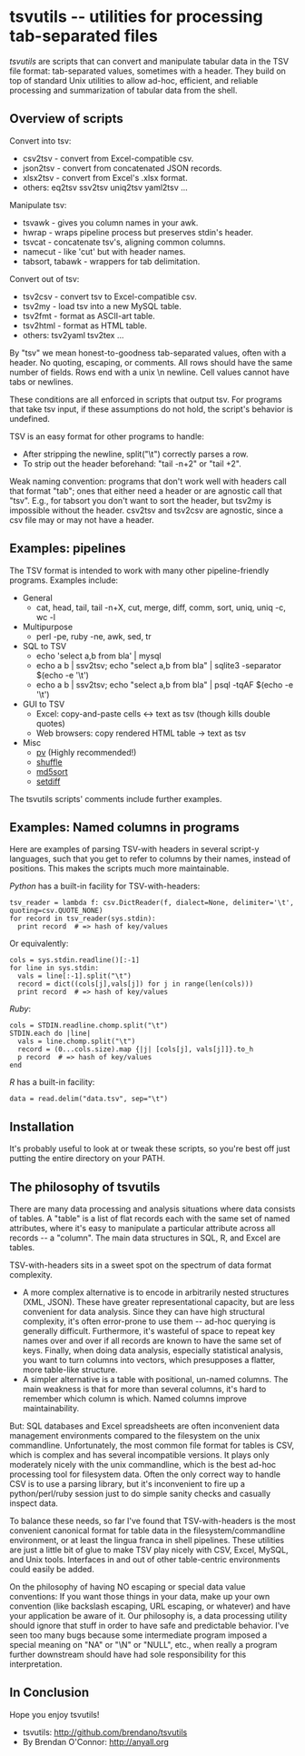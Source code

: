 tsvutils -- utilities for processing tab-separated files
========================================================

*tsvutils* are scripts that can convert and manipulate tabular data in the TSV file format: tab-separated values, sometimes with a header.  They build on top of standard Unix utilities to allow ad-hoc, efficient, and reliable processing and summarization of tabular data from the shell.

Overview of scripts
-------------------

Convert into tsv:

* csv2tsv  - convert from Excel-compatible csv.
* json2tsv - convert from concatenated JSON records.
* xlsx2tsv - convert from Excel's .xlsx format.
* others: eq2tsv ssv2tsv uniq2tsv yaml2tsv ...

Manipulate tsv:

* tsvawk  - gives you column names in your awk.
* hwrap   - wraps pipeline process but preserves stdin's header.
* tsvcat  - concatenate tsv's, aligning common columns.
* namecut - like 'cut' but with header names.
* tabsort, tabawk - wrappers for tab delimitation.

Convert out of tsv:

* tsv2csv - convert tsv to Excel-compatible csv.
* tsv2my  - load tsv into a new MySQL table.
* tsv2fmt - format as ASCII-art table.
* tsv2html - format as HTML table.
* others: tsv2yaml tsv2tex ...

By "tsv" we mean honest-to-goodness tab-separated values, often with a header.  No quoting, escaping, or comments.  All rows should have the same number of fields.  Rows end with a unix \n newline.  Cell values cannot have tabs or newlines.

These conditions are all enforced in scripts that output tsv.  For programs that take tsv input, if these assumptions do not hold, the script's behavior is undefined.

TSV is an easy format for other programs to handle:

* After stripping the newline, split("\t") correctly parses a row.  
* To strip out the header beforehand: "tail -n+2" or "tail +2".

Weak naming convention: programs that don't work well with headers call that format "tab"; ones that either need a header or are agnostic call that "tsv".  E.g., for tabsort you don't want to sort the header, but tsv2my is impossible without the header.  csv2tsv and tsv2csv are agnostic, since a csv file may or may not have a header.


Examples: pipelines
-------------------

The TSV format is intended to work with many other pipeline-friendly programs.  Examples include:

* General
    - cat, head, tail, tail -n+X, cut, merge, diff, comm, sort, uniq, uniq -c, wc -l
* Multipurpose
    - perl -pe, ruby -ne, awk, sed, tr
* SQL to TSV
    - echo 'select a,b from bla' | mysql
    - echo a b | ssv2tsv; echo "select a,b from bla" | sqlite3 -separator $(echo -e '\t')
    - echo a b | ssv2tsv; echo "select a,b from bla" | psql -tqAF $(echo -e '\t')
* GUI to TSV
    - Excel: copy-and-paste cells <-> text as tsv (though kills double quotes)
    - Web browsers: copy rendered HTML table -> text as tsv
* Misc
    - [pv][] (Highly recommended!)
    - [shuffle][]
    - [md5sort][]
    - [setdiff][]

The tsvutils scripts' comments include further examples.


[shuffle]: http://www.w3.org/People/Bos/Shuffle
[md5sort]: http://gist.github.com/22959
[setdiff]: http://gist.github.com/22958
[pv]: http://www.ivarch.com/programs/pv.shtml


Examples: Named columns in programs
-----------------------------------

Here are examples of parsing TSV-with headers in several script-y languages, such that you get to refer to columns by their names, instead of positions.  This makes the scripts much more maintainable.

_Python_ has a built-in facility for TSV-with-headers:

    tsv_reader = lambda f: csv.DictReader(f, dialect=None, delimiter='\t', quoting=csv.QUOTE_NONE)
    for record in tsv_reader(sys.stdin):
      print record  # => hash of key/values

Or equivalently:

    cols = sys.stdin.readline()[:-1]
    for line in sys.stdin:
      vals = line[:-1].split("\t")
      record = dict((cols[j],vals[j]) for j in range(len(cols)))
      print record  # => hash of key/values

_Ruby_:

    cols = STDIN.readline.chomp.split("\t")
    STDIN.each do |line|
      vals = line.chomp.split("\t")
      record = (0...cols.size).map {|j| [cols[j], vals[j]]}.to_h
      p record  # => hash of key/values
    end


_R_ has a built-in facility:

    data = read.delim("data.tsv", sep="\t")


Installation
------------

It's probably useful to look at or tweak these scripts, so you're best off just putting the entire directory on your PATH.


The philosophy of tsvutils
--------------------------

There are many data processing and analysis situations where data consists of tables.  A "table" is a list of flat records each with the same set of named attributes, where it's easy to manipulate a particular attribute across all records -- a "column".  The main data structures in SQL, R, and Excel are tables.

TSV-with-headers sits in a sweet spot on the spectrum of data format complexity.

- A more complex alternative is to encode in arbitrarily nested structures (XML, JSON).  These have greater representational capacity, but are less convenient for data analysis.  Since they can have high structural complexity, it's often error-prone to use them -- ad-hoc querying is generally difficult.  Furthermore, it's wasteful of space to repeat key names over and over if all records are known to have the same set of keys.  Finally, when doing data analysis, especially statistical analysis, you want to turn columns into vectors, which presupposes a flatter, more table-like structure.
- A simpler alternative is a table with positional, un-named columns.  The main weakness is that for more than several columns, it's hard to remember which column is which.  Named columns improve maintainability.

But: SQL databases and Excel spreadsheets are often inconvenient data management environments compared to the filesystem on the unix commandline.  Unfortunately, the most common file format for tables is CSV, which is complex and has several incompatible versions.  It plays only moderately nicely with the unix commandline, which is the best ad-hoc processing tool for filesystem data.  Often the only correct way to handle CSV is to use a parsing library, but it's inconvenient to fire up a python/perl/ruby session just to do simple sanity checks and casually inspect data.

To balance these needs, so far I've found that TSV-with-headers is the most convenient canonical format for table data in the filesystem/commandline environment, or at least the lingua franca in shell pipelines.  These utilities are just a little bit of glue to make TSV play nicely with CSV, Excel, MySQL, and Unix tools.  Interfaces in and out of other table-centric environments could easily be added.

On the philosophy of having NO escaping or special data value conventions: If you want those things in your data, make up your own convention (like backslash escaping, URL escaping, or whatever) and have your application be aware of it.  Our philosophy is, a data processing utility should ignore that stuff in order to have safe and predictable behavior.  I've seen too many bugs because some intermediate program imposed a special meaning on "NA" or "\N" or "NULL", etc., when really a program further downstream should have had sole responsibility for this interpretation.


In Conclusion
-------------

Hope you enjoy tsvutils!

- tsvutils: http://github.com/brendano/tsvutils
- By Brendan O'Connor: http://anyall.org
